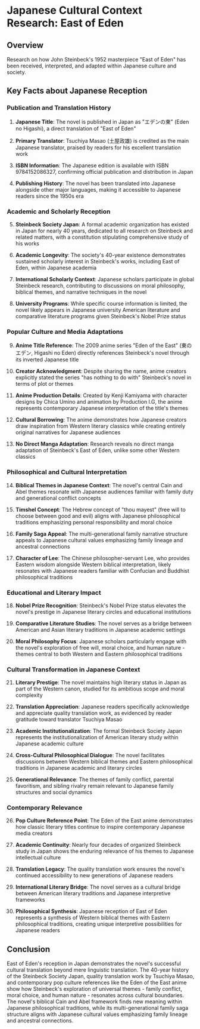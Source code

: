 # Japanese Cultural Context Research: East of Eden

## Overview
Research on how John Steinbeck's 1952 masterpiece "East of Eden" has been received, interpreted, and adapted within Japanese culture and society.

## Key Facts about Japanese Reception

### Publication and Translation History

1. **Japanese Title**: The novel is published in Japan as "エデンの東" (Eden no Higashi), a direct translation of "East of Eden"

2. **Primary Translator**: Tsuchiya Masao (土屋政雄) is credited as the main Japanese translator, praised by readers for his excellent translation work

3. **ISBN Information**: The Japanese edition is available with ISBN 9784152086327, confirming official publication and distribution in Japan

4. **Publishing History**: The novel has been translated into Japanese alongside other major languages, making it accessible to Japanese readers since the 1950s era

### Academic and Scholarly Reception

5. **Steinbeck Society Japan**: A formal academic organization has existed in Japan for nearly 40 years, dedicated to all research on Steinbeck and related matters, with a constitution stipulating comprehensive study of his works

6. **Academic Longevity**: The society's 40-year existence demonstrates sustained scholarly interest in Steinbeck's works, including East of Eden, within Japanese academia

7. **International Scholarly Context**: Japanese scholars participate in global Steinbeck research, contributing to discussions on moral philosophy, biblical themes, and narrative techniques in the novel

8. **University Programs**: While specific course information is limited, the novel likely appears in Japanese university American literature and comparative literature programs given Steinbeck's Nobel Prize status

### Popular Culture and Media Adaptations

9. **Anime Title Reference**: The 2009 anime series "Eden of the East" (東のエデン, Higashi no Eden) directly references Steinbeck's novel through its inverted Japanese title

10. **Creator Acknowledgment**: Despite sharing the name, anime creators explicitly stated the series "has nothing to do with" Steinbeck's novel in terms of plot or themes

11. **Anime Production Details**: Created by Kenji Kamiyama with character designs by Chica Umino and animation by Production I.G, the anime represents contemporary Japanese interpretation of the title's themes

12. **Cultural Borrowing**: The anime demonstrates how Japanese creators draw inspiration from Western literary classics while creating entirely original narratives for Japanese audiences

13. **No Direct Manga Adaptation**: Research reveals no direct manga adaptation of Steinbeck's East of Eden, unlike some other Western classics

### Philosophical and Cultural Interpretation

14. **Biblical Themes in Japanese Context**: The novel's central Cain and Abel themes resonate with Japanese audiences familiar with family duty and generational conflict concepts

15. **Timshel Concept**: The Hebrew concept of "thou mayest" (free will to choose between good and evil) aligns with Japanese philosophical traditions emphasizing personal responsibility and moral choice

16. **Family Saga Appeal**: The multi-generational family narrative structure appeals to Japanese cultural values emphasizing family lineage and ancestral connections

17. **Character of Lee**: The Chinese philosopher-servant Lee, who provides Eastern wisdom alongside Western biblical interpretation, likely resonates with Japanese readers familiar with Confucian and Buddhist philosophical traditions

### Educational and Literary Impact

18. **Nobel Prize Recognition**: Steinbeck's Nobel Prize status elevates the novel's prestige in Japanese literary circles and educational institutions

19. **Comparative Literature Studies**: The novel serves as a bridge between American and Asian literary traditions in Japanese academic settings

20. **Moral Philosophy Focus**: Japanese scholars particularly engage with the novel's exploration of free will, moral choice, and human nature - themes central to both Western and Eastern philosophical traditions

### Cultural Transformation in Japanese Context

21. **Literary Prestige**: The novel maintains high literary status in Japan as part of the Western canon, studied for its ambitious scope and moral complexity

22. **Translation Appreciation**: Japanese readers specifically acknowledge and appreciate quality translation work, as evidenced by reader gratitude toward translator Tsuchiya Masao

23. **Academic Institutionalization**: The formal Steinbeck Society Japan represents the institutionalization of American literary study within Japanese academic culture

24. **Cross-Cultural Philosophical Dialogue**: The novel facilitates discussions between Western biblical themes and Eastern philosophical traditions in Japanese academic and literary circles

25. **Generational Relevance**: The themes of family conflict, parental favoritism, and sibling rivalry remain relevant to Japanese family structures and social dynamics

### Contemporary Relevance

26. **Pop Culture Reference Point**: The Eden of the East anime demonstrates how classic literary titles continue to inspire contemporary Japanese media creators

27. **Academic Continuity**: Nearly four decades of organized Steinbeck study in Japan shows the enduring relevance of his themes to Japanese intellectual culture

28. **Translation Legacy**: The quality translation work ensures the novel's continued accessibility to new generations of Japanese readers

29. **International Literary Bridge**: The novel serves as a cultural bridge between American literary traditions and Japanese interpretive frameworks

30. **Philosophical Synthesis**: Japanese reception of East of Eden represents a synthesis of Western biblical themes with Eastern philosophical traditions, creating unique interpretive possibilities for Japanese readers

## Conclusion

East of Eden's reception in Japan demonstrates the novel's successful cultural translation beyond mere linguistic translation. The 40-year history of the Steinbeck Society Japan, quality translation work by Tsuchiya Masao, and contemporary pop culture references like the Eden of the East anime show how Steinbeck's exploration of universal themes - family conflict, moral choice, and human nature - resonates across cultural boundaries. The novel's biblical Cain and Abel framework finds new meaning within Japanese philosophical traditions, while its multi-generational family saga structure aligns with Japanese cultural values emphasizing family lineage and ancestral connections.